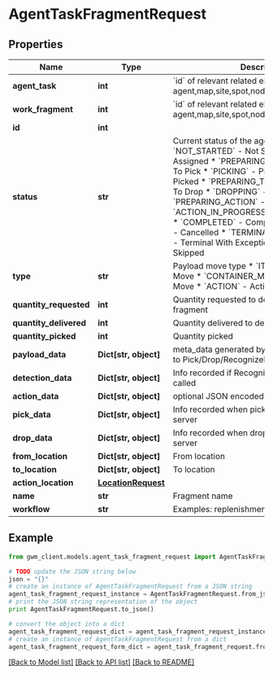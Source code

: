 # AgentTaskFragmentRequest


## Properties
Name | Type | Description | Notes
------------ | ------------- | ------------- | -------------
**agent_task** | **int** | &#x60;id&#x60; of relevant related element eg: agent,map,site,spot,node,edge,external_device | 
**work_fragment** | **int** | &#x60;id&#x60; of relevant related element eg: agent,map,site,spot,node,edge,external_device | [optional] 
**id** | **int** |  | [optional] 
**status** | **str** | Current status of the agent task  * &#x60;NOT_STARTED&#x60; - Not Started * &#x60;ASSIGNED&#x60; - Assigned * &#x60;PREPARING_TO_PICK&#x60; - Preparing To Pick * &#x60;PICKING&#x60; - Picking * &#x60;PICKED&#x60; - Picked * &#x60;PREPARING_TO_DROP&#x60; - Preparing To Drop * &#x60;DROPPING&#x60; - Dropping * &#x60;PREPARING_ACTION&#x60; - Preparing Action * &#x60;ACTION_IN_PROGRESS&#x60; - Action In Progress * &#x60;COMPLETED&#x60; - Completed * &#x60;CANCELLED&#x60; - Cancelled * &#x60;TERMINAL_WITH_EXCEPTION&#x60; - Terminal With Exception * &#x60;SKIPPED&#x60; - Skipped | [optional] 
**type** | **str** | Payload move type  * &#x60;ITEM_MOVE&#x60; - Item Move * &#x60;CONTAINER_MOVE&#x60; - Container Move * &#x60;ACTION&#x60; - Action | [optional] 
**quantity_requested** | **int** | Quantity requested to deliver for this task fragment | [optional] 
**quantity_delivered** | **int** | Quantity delivered to destination | [optional] 
**quantity_picked** | **int** | Quantity picked | [optional] 
**payload_data** | **Dict[str, object]** | meta_data generated by work splitter to pass to Pick/Drop/RecognizePayload actions | [optional] 
**detection_data** | **Dict[str, object]** | Info recorded if RecognizePayload action is called | [optional] 
**action_data** | **Dict[str, object]** | optional JSON encoded action metadata | [optional] 
**pick_data** | **Dict[str, object]** | Info recorded when picking from PickDrop server | [optional] 
**drop_data** | **Dict[str, object]** | Info recorded when dropping from PickDrop server | [optional] 
**from_location** | **Dict[str, object]** | From location | [optional] 
**to_location** | **Dict[str, object]** | To location | [optional] 
**action_location** | [**LocationRequest**](LocationRequest.md) |  | [optional] 
**name** | **str** | Fragment name | [optional] 
**workflow** | **str** | Examples: replenishment, transport | [optional] 

## Example

```python
from gwm_client.models.agent_task_fragment_request import AgentTaskFragmentRequest

# TODO update the JSON string below
json = "{}"
# create an instance of AgentTaskFragmentRequest from a JSON string
agent_task_fragment_request_instance = AgentTaskFragmentRequest.from_json(json)
# print the JSON string representation of the object
print AgentTaskFragmentRequest.to_json()

# convert the object into a dict
agent_task_fragment_request_dict = agent_task_fragment_request_instance.to_dict()
# create an instance of AgentTaskFragmentRequest from a dict
agent_task_fragment_request_form_dict = agent_task_fragment_request.from_dict(agent_task_fragment_request_dict)
```
[[Back to Model list]](../README.md#documentation-for-models) [[Back to API list]](../README.md#documentation-for-api-endpoints) [[Back to README]](../README.md)


